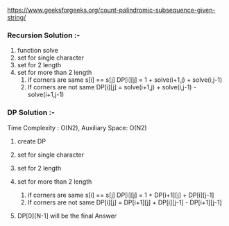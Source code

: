 https://www.geeksforgeeks.org/count-palindromic-subsequence-given-string/

### Recursion Solution  :- 
1. function solve
2. set for single character 
3. set for 2 length
4. set for more than 2 length
    1. if corners are same s[i] == s[j]
      DP[i][j] = 1 + solve(i+1,j) + solve(i,j-1)
    2. If corners are not same 
        DP[i][j] =  solve(i+1,j) + solve(i,j-1) - solve(i+1,j-1)

### DP Solution  :- 
Time Complexity : O(N2), Auxiliary Space: O(N2)
1. create DP 
2. set for single character 
3. set for 2 length
4. set for more than 2 length
    1. if corners are same s[i] == s[j]
      DP[i][j] = 1 + DP[i+1][j] + DP[i][j-1]
    2. If corners are not same 
        DP[i][j] =  DP[i+1][j] + DP[i][j-1] - DP[i+1][j-1]

5. DP[0][N-1] will be the final Answer